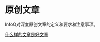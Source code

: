 # 原创文章

InfoQ对深度原创文章的定义和要求和注意事项。

[什么样的文章是好文章](http://101.200.168.100:4000/521-%E4%BB%80%E4%B9%88%E6%A0%B7%E7%9A%84%E6%96%87%E7%AB%A0%E6%98%AF%E5%A5%BD%E6%96%87%E7%AB%A0.html)
